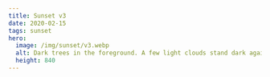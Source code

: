 ```yaml
---
title: Sunset v3
date: 2020-02-15
tags: sunset
hero:
  image: /img/sunset/v3.webp
  alt: Dark trees in the foreground. A few light clouds stand dark against the orange sky.
  height: 840
---
```

